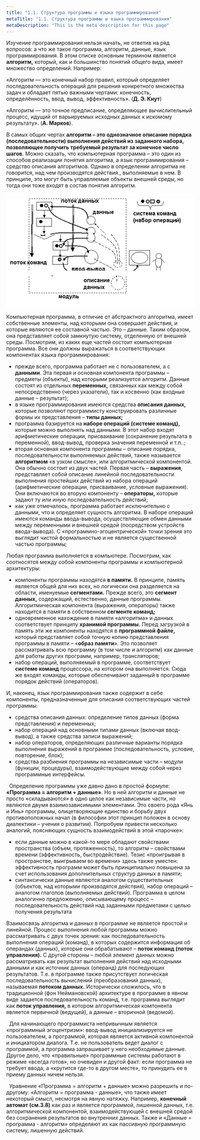 ```yaml
---
title: "1.1. Структура программы и языка программирования"
metaTitle: "1.1. Структура программы и языка программирования"
metaDescription: "This is the meta description for this page"
---
```


Изучение программирования нельзя начать, не ответив на ряд вопросов: а что же такое программа, алгоритм, данные, язык программирования. В этом списке основным термином является **алгоритм,** который, как и большинство понятий общего вида, имеет множество определений. Например:

«Алгоритм — это конечный набор правил, который определяет последовательность операций для решения конкретного множества задач и обладает пятью важными чертами: конечность, определённость, ввод, вывод, эффективность». \(**Д. Э. Кнут**\)

«Алгоритм — это точное предписание, определяющее вычислительный процесс, идущий от варьируемых исходных данных к искомому результату». \(**А. Марков**\).

В самых общих чертах **алгоритм – это однозначное описание порядка \(последовательности\) выполнения действий из заданного набора, позволяющее получить требуемый результат за конечное число шагов**. Можно сказать, что компьютерная программа – это один из способов реализации понятия алгоритма, а язык программирования – средство описания алгоритмов. Однако в определении алгоритма не говорится, над чем производятся действия., выполняемые в нем. В принципе, это могут быть управляемые объекты внешней среды, но тогда они тоже входят в состав понятия алгоритм.

![рис.1.1. Структурная схема компьютерной программы](./assets/011-01.png)

Компьютерная программа, в отличие от абстрактного алгоритма, имеет собственные элементы, над которыми она совершает действия, и которые являются ее составной частью. Это – данные. Таким образом, она представляет собой замкнутую систему, отделенную от внешней среды. Посмотрим, из каких еще частей состоит компьютерная программа. Все они должны выражаться в соответствующих компонентах языка программирования:

- прежде всего, программа работает не с пользователем, а с **данными**. Эта первая и основная компонента программы – предметы \(объекты\), над которыми реализуется алгоритм. Данные состоят из отдельных **переменных,** связанных как между собой непосредственно \(через указатели\), так и косвенно \(как входные данные – результат\);
- в языке программирования имеются средства **описания данных,** которые позволяют программисту конструировать различные формы их представления – **типы данных;**
- программа базируется на **наборе операций \(системе команд\),** которые можно выполнять над данными. В этот набор входят арифметические операции, присваивание \(сохранение результата в переменной\), ввод-вывод, проверка значения переменной и т.п..;
- вторая основная компонента программы – описание порядка, последовательности выполняемых действий, также называется **алгоритмом** «в узком смысле», или алгоритмической компонентой. Она обычно состоит из двух частей. Первая часть – **выражения**, представляет собой описание линейной последовательности выполнения простейших действий из набора операций \(арифметические операции, присваивание, условные выражения\). Они включаются во вторую компоненту – **операторы,** которые задают ту или иную последовательность действий;
- как уже отмечалось, программа работает исключительно с данными, что и определяет сущность алгоритма. В наборе операций имеются команды ввода-вывода, осуществляющие обмен данными между переменными и внешней средой \(посредством устройств ввода-вывода\). С «программно-эгоцентрической» точки зрения это выглядит чистой формальностью и не является существенной частью программы;

Любая программа выполняется в компьютере. Посмотрим, как соотносятся между собой компоненты программы и компьютерной архитектуры:

- компоненты программы находятся **в памяти.** В принципе, память является общей для них всех, но логически она разделяется на области, именуемые **сегментами.** Прежде всего, это **сегмент данных,** содержащий, естественно, данные программы. Алгоритмическая компонента \(выражения, операторы\) также находится в памяти в собственном **сегменте команд;**
- одновременное нахождение в памяти «алгоритма» и данных соответствует принципу **хранимой программы.** Перед загрузкой в память эти же компоненты находятся в **программной файле,** который представляет собой точную копию представления программы в памяти – «**образ памяти**». Это позволяет рассматривать всю программу \(в том числе и алгоритм\) как данные для работы других программ, например, трансляторов;
- набор операций, выполняемый в программе, соответствует **системе команд** процессора, на котором она выполняется. Сюда же входят команды, которые обеспечивают заданный в программе порядок действий \(операторов\).

И, наконец, язык программирования также содержит в себе компоненты, предназначенные для описания соответствующих частей программы:

- средства описания данных: определение типов данных \(форма представления\) и переменных;
- набор операций над основными типами данных \(включая ввод-вывод\), а также средства записи выражений;
- набор операторов, определяющих различные варианты порядка выполнения выражений в программе \(последовательность, условие, повторение, блок\);
- средства разбиения программы на независимые части – модули \(функции, процедуры\), взаимодействующие между собой через программные интерфейсы.

&nbsp;<YinAndYang/> Определение программы уже давно дано в простой формуле: **«Программа = алгоритм + данные»**. Но в ней алгоритм и данные не просто «складываются» в одно целое как независимые части, но являются двумя взаимозависимыми элементами. Это своего рода «Янь и Инь» программы, олицетворяющие единство и борьбу двух противоположных начал \(в философии этот принцип положен в основу диалектики – учения о развитии\). Попробуем привести несколько аналогий, поясняющих сущность взаимодействий в этой «парочке»:

- если данные можно в какой-то мере обладают свойствами пространства \(объем, протяженность\), то алгоритм – свойствами времени \(эффективность, быстродействие\). Тезис «проигрывая в пространстве, выигрываем во времени» здесь также уместен: эффективность программ может быть принципиально повышена за счет использования дополнительных структур данных в памяти;
- cинтаксически данные являются аналогом существительных \(объектов, над которыми производятся действия\), набор операций – аналогом глаголов \(выполняемых действий\). Программа в целом аналогично предложению, описывающему процесс – последовательность действий над заданными предметами с целью получения результата

Взаимосвязь алгоритма и данных в программе не является простой и линейной. Процесс выполнения любой программы можно рассматривать с двух точек зрения: как последовательность выполнения операций \(команд\), в которых содержится информация об операндах \(данных\), которые они обрабатывают – **поток команд \(поток управления\).** С другой стороны – любой элемент данных можно рассматривать как результат выполнения действий над исходными данными и как источник данных \(операнд\) для последующих результатов. Т.е. в программе также присутствует логическая последовательность вычислений \(преобразований данных\), называемая **потоком данных.** Исторически сложилось, что в традиционной \(фон Неймановской\) архитектуре в программе в явном виде задается последовательность команд, т.е. программа выглядит как **поток управления,** в котором алгоритмическая компонента является первичной \(ведущей\), а данные – вторичной \(ведомой\).

&nbsp;<YinAndYang/> Для начинающего программиста непривычным является «программный эгоцентризм»: ввод-вывод инициализируется не пользователем, а программой, которая является активной компонентой и инициатором диалога. Т.е. не пользователь ведет диалог с программой, а программа запрашивает у него необходимые данные. Другое дело, что «правильные» программные системы работают в режиме «всегда готов», но очевиден и другой факт: если программа не требует ввода, а «крутится где-то в другом месте», то принудить ее в приему данных ничем нельзя.

&nbsp;<Smile/> Уравнение «Программа = алгоритм + данные» можно разрешить и по-другому: «Алгоритм = программа - данные», что также имеет некоторый смысл, несмотря на явную натяжку. Например, **конечный автомат \(**см**.3.8\)** как раз и является программой, лишенной данных, т.е. алгоритмической компонентой, взаимодействующей с внешней средой без сохранения результатов во внутренних данных. Также и «Данные = программа - алгоритм» определяют их как пассивную программную систему, лишенную действий.
